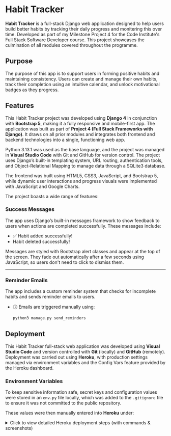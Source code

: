 # Habit Tracker

**Habit Tracker** is a full-stack Django web application designed to help users build better habits by tracking their daily progress and monitering this over time. Developed as part of my Milestone Project 4 for the Code Institute's Full Stack Software Developer course. This project showcases the culmination of all modules covered throughout the programme. 

## Purpose
The purpose of this app is to support users in forming positive habits and maintaining consistency. Users can create and manage their own habits, track their completion using an intuitive calendar, and unlock motivational badges as they progress.

## Features
This Habit Tracker project was developed using **Django 4** in conjunction with **Bootstrap 5**, making it a fully responsive and mobile-first app. The application was built as part of **Project 4 (Full Stack Frameworks with Django)**. It draws on all prior modules and integrates both frontend and backend technologies into a single, functioning web app.

Python 3.13.1 was used as the base language, and the project was managed in **Visual Studio Code** with Git and GitHub for version control. The project uses Django’s built-in templating system, URL routing, authentication tools, and Object-Relational Mapping to manage data through a SQLite3 database.

The frontend was built using HTML5, CSS3, JavaScript, and Bootstrap 5, while dynamic user interactions and progress visuals were implemented with JavaScript and Google Charts.

The project boasts a wide range of features:

### Success Messages

The app uses Django’s built-in messages framework to show feedback to users when actions are completed successfully. These messages include:

- ✅ Habit added successfully!
- Habit deleted successfully!


Messages are styled with Bootstrap alert classes and appear at the top of the screen. They fade out automatically after a few seconds using JavaScript, so users don't need to click to dismiss them.

---

### Reminder Emails

The app includes a custom reminder system that checks for incomplete habits and sends reminder emails to users. 

- 🕓 Emails are triggered manually using:
  ```bash
  python3 manage.py send_reminders


## Deployment

This Habit Tracker full-stack web application was developed using **Visual Studio Code** and version controlled with **Git** (locally) and **GitHub** (remotely). Deployment was carried out using **Heroku**, with production settings managed via environment variables and the Config Vars feature provided by the Heroku dashboard.

### Environment Variables

To keep sensitive information safe, secret keys and configuration values were stored in an `env.py` file locally, which was added to the `.gitignore` file to ensure it was not committed to the public repository.

These values were then manually entered into **Heroku** under:

<details>
<summary> Click to view detailed Heroku deployment steps (with commands & screenshots)</summary>

<br>

###  Steps to Deploy on Heroku

#### 1. Project Setup

- Installed **Gunicorn** for WSGI support and updated requirements:
    ```bash
    pip3 install gunicorn
    pip3 freeze > requirements.txt
    ```

- Created a `Procfile` at the project root (no file extension, case-sensitive):
    ```
    web: gunicorn p4_habit_tracker.wsgi
    ```

- Added and committed it:
    ```bash
    git add Procfile
    git commit -m "Add Procfile for Heroku deployment"
    ```

- Installed **Whitenoise** to serve static files:
    ```bash
    pip3 install whitenoise
    pip3 freeze > requirements.txt
    ```

- Updated `settings.py` middleware:
    ```python
    MIDDLEWARE = [
        "django.middleware.security.SecurityMiddleware",
        "whitenoise.middleware.WhiteNoiseMiddleware",  # 👈 Add this line just below SecurityMiddleware
        ...
    ]
    ```

- Updated `STATIC_ROOT` in `settings.py`:
    ```python
    STATIC_ROOT = BASE_DIR / "staticfiles"
    ```

#### 2. Preparing for Deployment

- Ran collectstatic locally to make sure static files are ready:
    ```bash
    python3 manage.py collectstatic --noinput
    ```

- Confirmed files appeared in `/staticfiles/` and ensured only one copy of `styles.css` and `script.js` was in the correct folder.

#### 3. Pushing to Heroku

- Logged into Heroku CLI:
    ```bash
    heroku login
    ```

- Created a new Heroku app:
    ```bash
    heroku create p4-habit-tracker
    ```

- Added the Heroku remote (if needed):
    ```bash
    heroku git:remote -a p4-habit-tracker
    ```

- Deployed the app:
    ```bash
    git push heroku main
    ```

#### 4. Config Vars and Environment Settings

- In the Heroku dashboard:
  - Navigated to **Settings > Config Vars**
  - Added the following:
    ```
    SECRET_KEY: your-django-secret-key
    DEBUG: False
    ```

#### 5. Final Setup Commands

- Ran migrations and created a superuser:
    ```bash
    heroku run python3 manage.py migrate
    heroku run python3 manage.py createsuperuser
    ```

- Optionally removed this (added earlier during testing):
    ```bash
    heroku config:unset DISABLE_COLLECTSTATIC
    ```

- If static files weren't showing up earlier:
    ```bash
    heroku run python3 manage.py collectstatic --noinput
    ```

- Scaled dynos (if required):
    ```bash
    heroku ps:scale web=1
    ```

---

✅ **Live Site**: [https://p4-habit-tracker-535b0b8611ff.herokuapp.com/](https://p4-habit-tracker-535b0b8611ff.herokuapp.com/)

</details>

